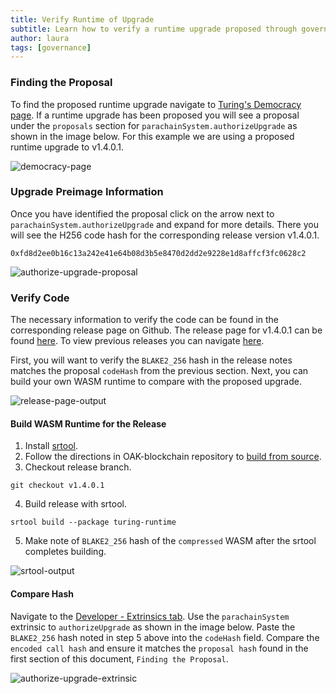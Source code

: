 ```yaml
---
title: Verify Runtime of Upgrade
subtitle: Learn how to verify a runtime upgrade proposed through governance
author: laura
tags: [governance]
---
```


### Finding the Proposal

To find the proposed runtime upgrade navigate to [Turing's Democracy page](https://polkadot.js.org/apps/?rpc=wss%3A%2F%2Frpc.turing.oak.tech#/democracy).  If a runtime upgrade has been proposed you will see a proposal under the `proposals` section for `parachainSystem.authorizeUpgrade` as shown in the image below.  For this example we are using a proposed runtime upgrade to v1.4.0.1.

![democracy-page](../../../assets/img/governance/democracy-page.png)

### Upgrade Preimage Information

Once you have identified the proposal click on the arrow next to `parachainSystem.authorizeUpgrade` and expand for more details.  There you will see the H256 code hash for the corresponding release version v1.4.0.1.

`0xfd8d2ee0b16c13a242e41e64b08d3b5e8470d2dd2e9228e1d8affcf3fc0628c2`

![authorize-upgrade-proposal](../../../assets/img/governance/authorize-upgrade-proposal.png)

### Verify Code

The necessary information to verify the code can be found in the corresponding release page on Github.  The release page for v1.4.0.1 can be found [here](https://github.com/OAK-Foundation/OAK-blockchain/releases/tag/v1.4.0.1).  To view previous releases you can navigate [here](https://github.com/OAK-Foundation/OAK-blockchain/releases).

First, you will want to verify the `BLAKE2_256` hash in the release notes matches the proposal `codeHash` from the previous section.  Next, you can build your own WASM runtime to compare with the proposed upgrade.

![release-page-output](../../../assets/img/governance/release-page-output.png)

#### Build WASM Runtime for the Release

1. Install [srtool](https://github.com/paritytech/srtool#install).
2. Follow the directions in OAK-blockchain repository to [build from source](https://github.com/OAK-Foundation/OAK-blockchain#building-from-source).
3. Checkout release branch.
```
git checkout v1.4.0.1
```
4. Build release with srtool.
```
srtool build --package turing-runtime
```
5. Make note of `BLAKE2_256` hash of the `compressed` WASM after the srtool completes building.

![srtool-output](../../../assets/img/governance/srtool-output.png)

#### Compare Hash

Navigate to the [Developer - Extrinsics tab](https://polkadot.js.org/apps/?rpc=wss%3A%2F%2Frpc.turing.oak.tech#/extrinsics).  Use the `parachainSystem` extrinsic to `authorizeUpgrade` as shown in the image below.  Paste the `BLAKE2_256` hash noted in step 5 above into the `codeHash` field.  Compare the `encoded call hash` and ensure it matches the `proposal hash` found in the first section of this document, `Finding the Proposal`.

![authorize-upgrade-extrinsic](../../../assets/img/governance/authorize-upgrade-extrinsic.png)